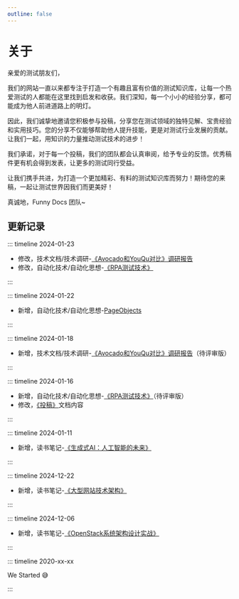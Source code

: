 ```yaml
---
outline: false
---
```


# 关于

亲爱的测试朋友们，

我们的网站一直以来都专注于打造一个有趣且富有价值的测试知识库，让每一个热爱测试的人都能在这里找到启发和收获。我们深知，每一个小小的经验分享，都可能成为他人前进道路上的明灯。

因此，我们诚挚地邀请您积极参与投稿，分享您在测试领域的独特见解、宝贵经验和实用技巧。您的分享不仅能够帮助他人提升技能，更是对测试行业发展的贡献。让我们一起，用知识的力量推动测试技术的进步！

我们承诺，对于每一个投稿，我们的团队都会认真审阅，给予专业的反馈。优秀稿件更有机会得到发表，让更多的测试同行受益。

让我们携手共进，为打造一个更加精彩、有料的测试知识库而努力！期待您的来稿，一起让测试世界因我们而更美好！

真诚地，Funny Docs 团队~

## 更新记录

::: timeline 2024-01-23

- 修改，技术文档/技术调研-[《Avocado和YouQu对比》调研报告](/技术文档/技术调研/《Avocado和YouQu对比》调研报告.md)
- 修改，自动化技术/自动化思想-[《RPA测试技术》](/自动化技术/自动化思想/RPA测试技术.md)

:::

::: timeline 2024-01-22

- 新增，自动化技术/自动化思想-[PageObjects](/自动化技术/自动化思想/PageObjects)

:::

::: timeline 2024-01-18

- 新增，技术文档/技术调研-[《Avocado和YouQu对比》调研报告](/技术文档/技术调研/《Avocado和YouQu对比》调研报告.md)（待评审版）

:::

::: timeline 2024-01-16

- 新增，自动化技术/自动化思想-[《RPA测试技术》](/自动化技术/自动化思想/RPA测试技术.md)（待评审版）
- 修改，[《投稿》](/投稿.md)文档内容

:::

::: timeline 2024-01-11

- 新增，读书笔记-[《生成式AI：人工智能的未来》](/读书笔记/生成式AI：人工智能的未来)

:::

::: timeline 2024-12-22

- 新增，读书笔记-[《大型网站技术架构》](/读书笔记/大型网站技术架构)

:::

::: timeline 2024-12-06

- 新增，读书笔记-[《OpenStack系统架构设计实战》](/读书笔记/OpenStack系统架构设计实战)

:::

::: timeline 2020-xx-xx

We Started 😅

:::
